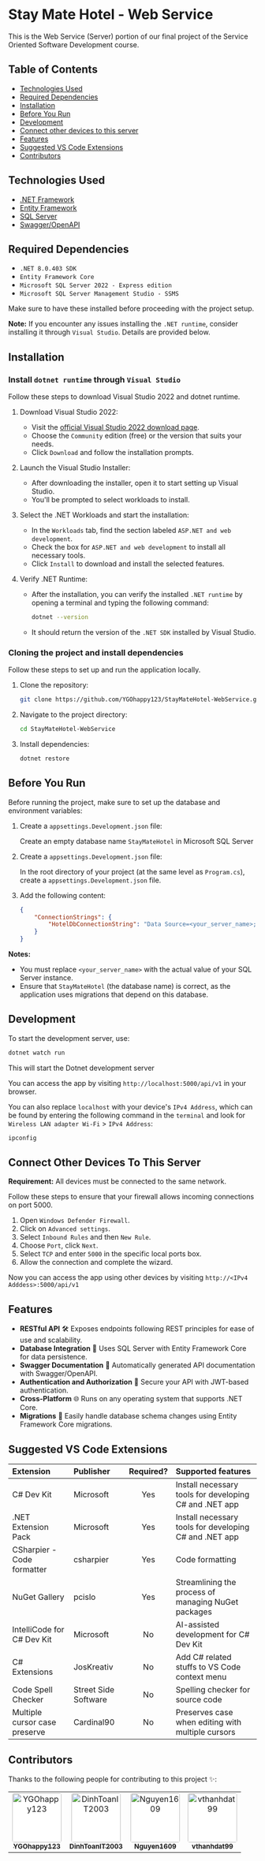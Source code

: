 # Stay Mate Hotel - Web Service

This is the Web Service (Server) portion of our final project of the Service Oriented Software Development course.

## Table of Contents

-   [Technologies Used](#technologies-used)
-   [Required Dependencies](#required-dependencies)
-   [Installation](#installation)
-   [Before You Run](#before-you-run)
-   [Development](#development)
-   [Connect other devices to this server](#connect-other-devices-to-this-server)
-   [Features](#features)
-   [Suggested VS Code Extensions](#suggested-vs-code-extensions)
-   [Contributors](#contributors)

## Technologies Used

-   [.NET Framework](https://dotnet.microsoft.com/en-us/)
-   [Entity Framework](https://learn.microsoft.com/en-us/ef/)
-   [SQL Server](https://www.microsoft.com/en-us/sql-server/sql-server-downloads)
-   [Swagger/OpenAPI](https://swagger.io/)

## Required Dependencies

-   `.NET 8.0.403 SDK`
-   `Entity Framework Core`
-   `Microsoft SQL Server 2022 - Express edition`
-   `Microsoft SQL Server Management Studio - SSMS`

Make sure to have these installed before proceeding with the project setup.

**Note:** If you encounter any issues installing the `.NET runtime`, consider installing it through `Visual Studio`. Details are provided below.

## Installation

### Install `dotnet runtime` through `Visual Studio`

Follow these steps to download Visual Studio 2022 and dotnet runtime.

1. Download Visual Studio 2022:

    - Visit the [official Visual Studio 2022 download page](https://visualstudio.microsoft.com/downloads/).
    - Choose the `Community` edition (free) or the version that suits your needs.
    - Click `Download` and follow the installation prompts.

2. Launch the Visual Studio Installer:

    - After downloading the installer, open it to start setting up Visual Studio.
    - You'll be prompted to select workloads to install.

3. Select the .NET Workloads and start the installation:

    - In the `Workloads` tab, find the section labeled `ASP.NET and web development`.
    - Check the box for `ASP.NET and web development` to install all necessary tools.
    - Click `Install` to download and install the selected features.

4. Verify .NET Runtime:

    - After the installation, you can verify the installed `.NET runtime` by opening a terminal and typing the following command:

        ```bash
        dotnet --version
        ```

    - It should return the version of the `.NET SDK` installed by Visual Studio.

### Cloning the project and install dependencies

Follow these steps to set up and run the application locally.

1. Clone the repository:

    ```bash
    git clone https://github.com/YGOhappy123/StayMateHotel-WebService.git
    ```

2. Navigate to the project directory:

    ```bash
    cd StayMateHotel-WebService
    ```

3. Install dependencies:

    ```bash
    dotnet restore
    ```

## Before You Run

Before running the project, make sure to set up the database and environment variables:

1. Create a `appsettings.Development.json` file:

    Create an empty database name `StayMateHotel` in Microsoft SQL Server

2. Create a `appsettings.Development.json` file:

    In the root directory of your project (at the same level as `Program.cs`), create a `appsettings.Development.json` file.

3. Add the following content:

    ```json
    {
        "ConnectionStrings": {
            "HotelDbConnectionString": "Data Source=<your_server_name>;Initial Catalog=StayMateHotel;Integrated Security=True;Connect Timeout=30;Encrypt=False;TrustServerCertificate=False;ApplicationIntent=ReadWrite;MultiSubnetFailover=False"
        }
    }
    ```

**Notes:**

-   You must replace `<your_server_name>` with the actual value of your SQL Server instance.
-   Ensure that `StayMateHotel` (the database name) is correct, as the application uses migrations that depend on this database.

## Development

To start the development server, use:

```bash
dotnet watch run
```

This will start the Dotnet development server

You can access the app by visiting `http://localhost:5000/api/v1` in your browser.

You can also replace `localhost` with your device's `IPv4 Address`, which can be found by entering the following command in the `terminal` and look for `Wireless LAN adapter Wi-Fi` > `IPv4 Address`:

```bash
ipconfig
```

## Connect Other Devices To This Server

**Requirement:** All devices must be connected to the same network.

Follow these steps to ensure that your firewall allows incoming connections on port 5000.

1. Open `Windows Defender Firewall`.
2. Click on `Advanced settings`.
3. Select `Inbound Rules` and then `New Rule`.
4. Choose `Port`, click `Next`.
5. Select `TCP` and enter `5000` in the specific local ports box.
6. Allow the connection and complete the wizard.

Now you can access the app using other devices by visiting `http://<IPv4 Adddess>:5000/api/v1`

## Features

-   **RESTful API** 🛠 Exposes endpoints following REST principles for ease of use and scalability.
-   **Database Integration** 💾 Uses SQL Server with Entity Framework Core for data persistence.
-   **Swagger Documentation** 📜 Automatically generated API documentation with Swagger/OpenAPI.
-   **Authentication and Authorization** 🔑 Secure your API with JWT-based authentication.
-   **Cross-Platform** 🌐 Runs on any operating system that supports .NET Core.
-   **Migrations** 🔄 Easily handle database schema changes using Entity Framework Core migrations.

## Suggested VS Code Extensions

| Extension                     | Publisher            | Required? | Supported features                                     |
| :---------------------------- | :------------------- | :-------: | :----------------------------------------------------- |
| C# Dev Kit                    | Microsoft            |    Yes    | Install necessary tools for developing C# and .NET app |
| .NET Extension Pack           | Microsoft            |    Yes    | Install necessary tools for developing C# and .NET app |
| CSharpier - Code formatter    | csharpier            |    Yes    | Code formatting                                        |
| NuGet Gallery                 | pcislo               |    Yes    | Streamlining the process of managing NuGet packages    |
| IntelliCode for C# Dev Kit    | Microsoft            |    No     | AI-assisted development for C# Dev Kit                 |
| C# Extensions                 | JosKreativ           |    No     | Add C# related stuffs to VS Code context menu          |
| Code Spell Checker            | Street Side Software |    No     | Spelling checker for source code                       |
| Multiple cursor case preserve | Cardinal90           |    No     | Preserves case when editing with multiple cursors      |

## Contributors

Thanks to the following people for contributing to this project ✨:

<table>
  <tr>
    <td align="center">
        <a href="https://github.com/YGOhappy123">
            <img 
                src="https://avatars.githubusercontent.com/u/90592072?v=4"
                alt="YGOhappy123" width="100px;" height="100px;" 
                style="border-radius: 4px; background: #fff;"
            /><br />
            <sub><b>YGOhappy123</b></sub>
        </a>
    </td>
    <td align="center">
        <a href="https://github.com/DinhToanIT2003">
            <img 
                src="https://avatars.githubusercontent.com/u/126399422?v=4"
                alt="DinhToanIT2003" width="100px;" height="100px;"                 
                style="border-radius: 4px; background: #fff;"
            /><br />
            <sub><b>DinhToanIT2003</b></sub>
        </a>
    </td>
        <td align="center">
        <a href="https://github.com/Nguyen1609">
            <img 
                src="https://avatars.githubusercontent.com/u/126648891?v=4"
                alt="Nguyen1609" width="100px;" height="100px;"
                style="border-radius: 4px; background: #fff;"
            /><br />
            <sub><b>Nguyen1609</b></sub>
        </a>
    </td>
    <td align="center">
        <a href="https://github.com/vthanhdat99">
            <img
                src="https://avatars.githubusercontent.com/u/108580228?v=4"
                alt="vthanhdat99" width="100px;" height="100px;" 
                style="border-radius: 4px; background: #fff;"
            /><br />
            <sub><b>vthanhdat99</b></sub>
        </a>
    </td>
  </tr>
</table>
